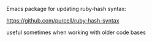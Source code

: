 Emacs package for updating ruby-hash syntax:

https://github.com/purcell/ruby-hash-syntax

useful sometimes when working with older code bases
